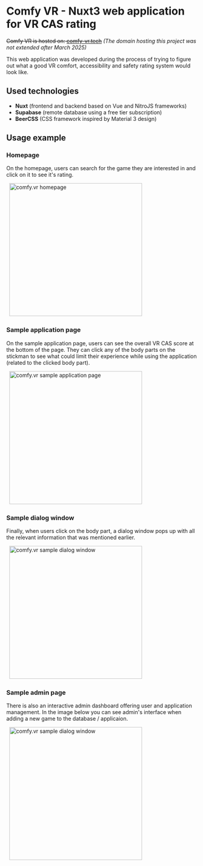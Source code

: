 # Comfy VR - Nuxt3 web application for VR CAS rating

~~Comfy VR is hosted on: [comfy-vr.tech](https://comfy-vr.tech)~~
*(The domain hosting this project was not extended after March 2025)*

This web application was developed during the process of trying to figure out what a good VR comfort, accessibility and safety rating system would look like.

## Used technologies
- **Nuxt** (frontend and backend based on Vue and NitroJS frameworks)
- **Supabase** (remote database using a free tier subscription)
- **BeerCSS** (CSS framework inspired by Material 3 design)

## Usage example

### Homepage
On the homepage, users can search for the game they are interested in and click on it to see it's rating.

<p align="left">
  &nbsp;
  <img src="https://drive.google.com/uc?export=view&id=1UpZDZLC1sNYAPJAw2TQgiMjob_lp2T_b" alt="comfy.vr homepage" height="350"/>
</p>


### Sample application page
On the sample application page, users can see the overall VR CAS score at the bottom of the page. They can click any of the body parts on the stickman to see what could limit their experience while using the application (related to the clicked body part).

<p align="left">
  &nbsp;
  <img src="https://drive.google.com/uc?export=view&id=1zw1Aj8A7Ig7bXnzCZYHCYbuQ1Dvff-xF" alt="comfy.vr sample application page" height="350"/>
</p>


### Sample dialog window
Finally, when users click on the body part, a dialog window pops up with all the relevant information that was mentioned earlier.

<p align="left">
  &nbsp;
  <img src="https://drive.google.com/uc?export=view&id=1CuiQMKHU76oENA_VYlOmzaqlzwymyhop" alt="comfy.vr sample dialog window" height="350"/>
</p>


### Sample admin page
There is also an interactive admin dashboard offering user and application management.
In the image below you can see admin's interface when adding a new game to the database / applicaion.

<p align="left">
  &nbsp;
  <img src="https://drive.google.com/uc?export=view&id=1FVhN0YVPfqB-1Mn6z_ib2jlPDS1CBKIj" alt="comfy.vr sample dialog window" height="350"/>
</p>
